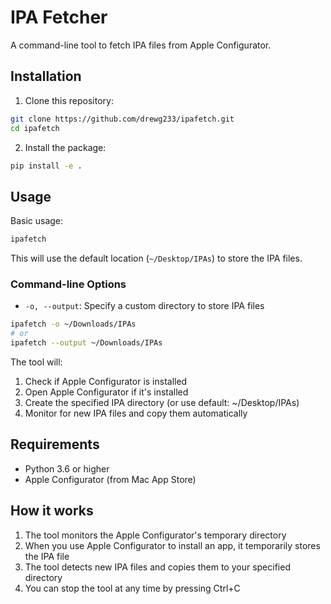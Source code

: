 # IPA Fetcher

A command-line tool to fetch IPA files from Apple Configurator.

## Installation

1. Clone this repository:
```bash
git clone https://github.com/drewg233/ipafetch.git
cd ipafetch
```

2. Install the package:
```bash
pip install -e .
```

## Usage

Basic usage:
```bash
ipafetch
```

This will use the default location (`~/Desktop/IPAs`) to store the IPA files.

### Command-line Options

- `-o, --output`: Specify a custom directory to store IPA files
```bash
ipafetch -o ~/Downloads/IPAs
# or
ipafetch --output ~/Downloads/IPAs
```

The tool will:
1. Check if Apple Configurator is installed
2. Open Apple Configurator if it's installed
3. Create the specified IPA directory (or use default: ~/Desktop/IPAs)
4. Monitor for new IPA files and copy them automatically

## Requirements

- Python 3.6 or higher
- Apple Configurator (from Mac App Store)

## How it works

1. The tool monitors the Apple Configurator's temporary directory
2. When you use Apple Configurator to install an app, it temporarily stores the IPA file
3. The tool detects new IPA files and copies them to your specified directory
4. You can stop the tool at any time by pressing Ctrl+C 